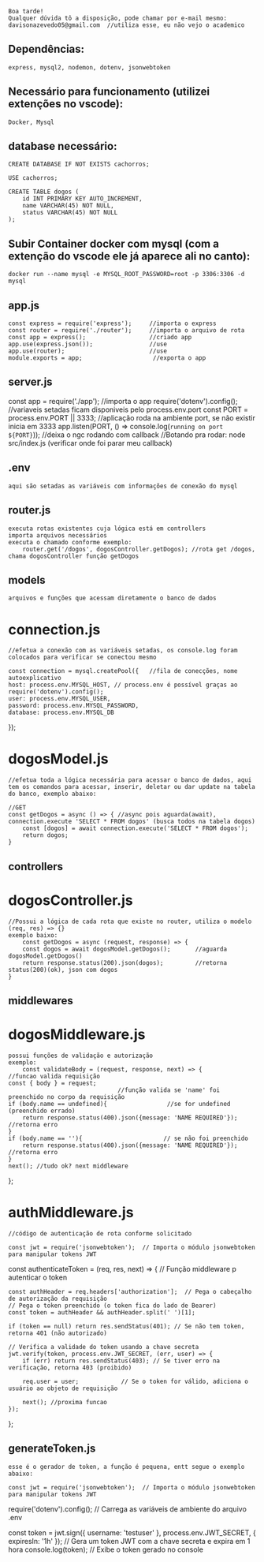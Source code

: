     Boa tarde!
    Qualquer dúvida tô a disposição, pode chamar por e-mail mesmo:
    davisonazevedo05@gmail.com  //utiliza esse, eu não vejo o academico

## Dependências:
    express, mysql2, nodemon, dotenv, jsonwebtoken

## Necessário para funcionamento (utilizei extenções no vscode):
    Docker, Mysql



## database necessário:
    CREATE DATABASE IF NOT EXISTS cachorros;

    USE cachorros;

    CREATE TABLE dogos (
        id INT PRIMARY KEY AUTO_INCREMENT,
        name VARCHAR(45) NOT NULL,
        status VARCHAR(45) NOT NULL
    );

## Subir Container docker com mysql (com a extenção do vscode ele já aparece ali no canto):
    docker run --name mysql -e MYSQL_ROOT_PASSWORD=root -p 3306:3306 -d mysql

## app.js
    const express = require('express');     //importa o express
    const router = require('./router');     //importa o arquivo de rota
    const app = express();                  //criado app
    app.use(express.json());                //use
    app.use(router);                        //use
    module.exports = app;                    //exporta o app

## server.js 
const app = require('./app');               //importa o app
require('dotenv').config();                 //variaveis setadas ficam disponiveis pelo process.env.port
const PORT = process.env.PORT || 3333;      //aplicação roda na ambiente port, se não existir inicia em 3333
app.listen(PORT, () => console.log(`running on port ${PORT}`)); //deixa o ngc rodando com callback 
                                           //Botando pra rodar:   node src/index.js  (verificar onde foi parar meu callback)

## .env     
    aqui são setadas as variáveis com informações de conexão do mysql

## router.js
    executa rotas existentes cuja lógica está em controllers
    importa arquivos necessários
    executa o chamado conforme exemplo:
        router.get('/dogos', dogosController.getDogos); //rota get /dogos, chama dogosController função getDogos

## models 
    arquivos e funções que acessam diretamente o banco de dados

#   connection.js
    //efetua a conexão com as variáveis setadas, os console.log foram colocados para verificar se conectou mesmo

    const connection = mysql.createPool({   //fila de conecções, nome autoexplicativo
    host: process.env.MYSQL_HOST, // process.env é possível graças ao require('dotenv').config();
    user: process.env.MYSQL_USER,
    password: process.env.MYSQL_PASSWORD, 
    database: process.env.MYSQL_DB
});       

#   dogosModel.js 
    //efetua toda a lógica necessária para acessar o banco de dados, aqui tem os comandos para acessar, inserir, deletar ou dar update na tabela do banco, exemplo abaixo:

    //GET 
    const getDogos = async () => { //async pois aguarda(await), connection.execute 'SELECT * FROM dogos' (busca todos na tabela dogos)
        const [dogos] = await connection.execute('SELECT * FROM dogos');
        return dogos;
    } 
   

## controllers 

#    dogosController.js
    //Possui a lógica de cada rota que existe no router, utiliza o modelo (req, res) => {}
    exemplo baixo:
        const getDogos = async (request, response) => {
        const dogos = await dogosModel.getDogos();       //aguarda dogosModel.getDogos()
        return response.status(200).json(dogos);         //retorna status(200)(ok), json com dogos 
    }

    
## middlewares


#   dogosMiddleware.js
    possui funções de validação e autorização
    exemplo:
        const validateBody = (request, response, next) => {        //funcao valida requisição
    const { body } = request;          
                                   //função valida se 'name' foi preenchido no corpo da requisição                       
    if (body.name == undefined){                 //se for undefined (preenchido errado)                       
        return response.status(400).json({message: 'NAME REQUIRED'}); //retorna erro
    }
    if (body.name == ''){                       // se não foi preenchido
        return response.status(400).json({message: 'NAME REQUIRED'}); //retorna erro
    }
    next(); //tudo ok? next middleware
};                                                          

#   authMiddleware.js
    //código de autenticação de rota conforme solicitado

    const jwt = require('jsonwebtoken');  // Importa o módulo jsonwebtoken para manipular tokens JWT
       
const authenticateToken = (req, res, next) => {   // Função middleware p autenticar o token
   
    const authHeader = req.headers['authorization'];  // Pega o cabeçalho de autorização da requisição
    // Pega o token preenchido (o token fica do lado de Bearer)
    const token = authHeader && authHeader.split(' ')[1]; 

    if (token == null) return res.sendStatus(401); // Se não tem token, retorna 401 (não autorizado)

    // Verifica a validade do token usando a chave secreta
    jwt.verify(token, process.env.JWT_SECRET, (err, user) => {
        if (err) return res.sendStatus(403); // Se tiver erro na verificação, retorna 403 (proibido)
        
        req.user = user;            // Se o token for válido, adiciona o usuário ao objeto de requisição
       
        next(); //proxima funcao
    });
};


##  generateToken.js
    esse é o gerador de token, a função é pequena, entt segue o exemplo abaixo:

    const jwt = require('jsonwebtoken');  // Importa o módulo jsonwebtoken para manipular tokens JWT
require('dotenv').config();               // Carrega as variáveis de ambiente do arquivo .env


const token = jwt.sign({ username: 'testuser' }, process.env.JWT_SECRET, { expiresIn: '1h' });
                         // Gera um token JWT com a chave secreta e expira em 1 hora
console.log(token);      // Exibe o token gerado no console

